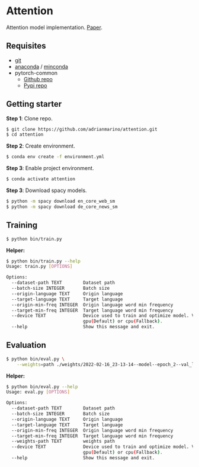 # Attention

Attention model implementation. [Paper](https://arxiv.org/abs/1409.0473).

## Requisites

* [git](https://git-scm.com/downloads)
* [anaconda](https://www.anaconda.com/products/individual) / [minconda](https://docs.conda.io/en/latest/miniconda.html)
* pytorch-common
  * [Github repo](https://github.com/adrianmarino/pytorch-common/tree/master)
  * [Pypi repo](https://pypi.org/project/pytorch-common/)

## Getting starter

**Step 1**: Clone repo.

```bash
$ git clone https://github.com/adrianmarino/attention.git
$ cd attention
```

**Step 2**: Create environment.

```bash
$ conda env create -f environment.yml
```

**Step 3**: Enable project environment.

```bash
$ conda activate attention
```

**Step 3**: Download spacy models.

```bash
$ python -m spacy download en_core_web_sm
$ python -m spacy download de_core_news_sm
```

## Training

```bash
$ python bin/train.py
```

**Helper:**

```bash
$ python bin/train.py --help                                                                                                                                                                         ✔  attention   23:21:19  
Usage: train.py [OPTIONS]

Options:
  --dataset-path TEXT        Dataset path
  --batch-size INTEGER       Batch size
  --origin-language TEXT     Origin language
  --target-language TEXT     Target language
  --origin-min-freq INTEGER  Origin language word min frequency
  --target-min-freq INTEGER  Target language word min frequency
  --device TEXT              Device used to train and optimize model. Values:
                             gpu(Default) or cpu(Fallback).
  --help                     Show this message and exit.
```

## Evaluation

```bash
$ python bin/eval.py \
    --weights=path ./weights/2022-02-16_23-13-14--model--epoch_2--val_loss_3.5578497585497404.pt
```

**Helper:**

```bash
$ python bin/eval.py --help                                                                                                                                                                 1 ✘  3s   attention   23:18:13  
Usage: eval.py [OPTIONS]

Options:
  --dataset-path TEXT        Dataset path
  --batch-size INTEGER       Batch size
  --origin-language TEXT     Origin language
  --target-language TEXT     Target language
  --origin-min-freq INTEGER  Origin language word min frequency
  --target-min-freq INTEGER  Target language word min frequency
  --weights-path TEXT        weights path
  --device TEXT              Device used to train and optimize model. Values:
                             gpu(Default) or cpu(Fallback).
  --help                     Show this message and exit.
```
